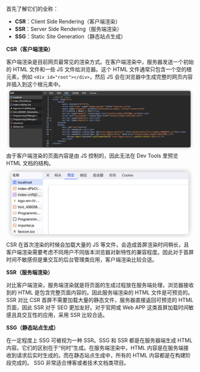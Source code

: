 首先了解它们的全称：

- **CSR**：Client Side Rendering（客户端渲染）
- **SSR**：Server Side Rendering（服务端渲染）
- **SSG**：Static Site Generation（静态站点生成）

**CSR（客户端渲染）**

客户端渲染是目前网页最常见的渲染方式。在客户端渲染中，服务器发送一个初始的 HTML 文件和一些 JS 文件给浏览器。这个 HTML 文件通常只包含一个空的根元素，例如 `<div id="root"></div>`，然后 JS 会在浏览器中生成完整的网页内容并插入到这个根元素中。
![csr](./assets/csr.png)
由于客户端渲染的页面内容是由 JS 控制的，因此无法在 Dev Tools 里预览 HTML 文档的结构。
![csr-preview](./assets/csr-preview.png)
CSR 在首次渲染的时候会加载大量的 JS 等文件，会造成首屏渲染时间稍长，且客户端渲染需要考虑不同用户不同版本浏览器对新特性的兼容程度。因此对于首屏时间不敏感但是重交互的后台管理类应用，客户端渲染比较合适。

**SSR（服务端渲染）**

对比客户端渲染，服务端渲染就是将页面的生成过程放在服务端处理，浏览器接收到的 HTML 是包含完整页面内容的。因此服务端渲染的 HTML 文件是可预览的。
SSR 对比 CSR 首屏不需要加载大量的静态文件，服务器直接返回可预览的 HTML 页面，因此 SSR 对于 SEO 更加友好。对于官网或 Web APP 这类首屏加载时间敏感且具交互性的应用，采用 SSR 比较合适。

**SSG（静态站点生成）**

在一定程度上 SSG 可被视为一种 SSR。SSG 和 SSR 都是在服务器端生成 HTML 内容。它们的区别在于“何时”生成。在服务端渲染中，HTML 内容是在服务端接收到请求后实时生成的。而在静态站点生成中，所有的 HTML 内容都是在构建阶段完成的。
SSG 非常适合博客或者技术文档类项目。
